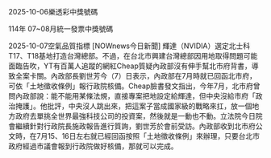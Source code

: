 
2025-10-06樂透彩中獎號碼

                                
114年 07~08月統一發票中獎號碼
                             
2025-10-07空氣品質指標
                              [NOWnews今日新聞] 輝達（NVIDIA）選定北士科T17、T18基地打造台灣總部。不過，在台北市興建台灣總部因用地取得問題可能面臨告吹，YT有百萬人追蹤的網紅Cheap質疑內政部沒有伸手幫北市府背書，導致全案卡關。內政部長劉世芳今（7）日表示，內政部在7月時就已回函北市府，可依「土地徵收條例」報行政院核備。Cheap臉書發文指出，今年7月，北市府曾問內政部說：能不能用某條法規，直接專案把地設定給輝達，但中央沒給市府「政治掩護」。他批評，中央沒人跳出來，把這案子當成國家級的戰略來扛，放一個地方政府去單挑全世界最強科技公司的投資案，然後就是一動也不動。立法院今日院會繼續針對行政院長施政報告進行質詢，劉世芳於會前受訪。內政部收到北市府公文時，在7月15、16日左右就已經回函按照「土地徵收條例」來辦理，只要台北市政府經過市議會報到行政院做好核備，那就可以完成。